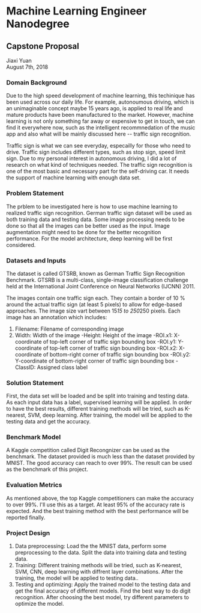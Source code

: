 # Machine Learning Engineer Nanodegree
## Capstone Proposal
Jiaxi Yuan  
August 7th, 2018

### Domain Background

Due to the high speed development of machine learning, this techinique has been used across our daily life. For example, autonoumous driving, which is an unimaginable concept maybe 15 years ago, is applied to real life and mature products have been manufactured to the market. However, machine learning is not only something far away or expensive to get in touch, we can find it everywhere now, such as the intelligent recommnedation of the music app and also what will be mainly discussed here -- traffic sign recognition.

Traffic sign is what we can see everyday, especailly for those who need to drive. Traffic sign includes different types, such as stop sign, speed limit sign. Due to my personal interest in autonomous driving, I did a lot of research on what kind of techniques needed. The traffic sign recognition is one of the most basic and necessary part for the self-driving car. It needs the support of machine learning with enough data set.

### Problem Statement

The prblem to be investigated here is how to use machine learning to realized traffic sign recognition. German traffic sign dataset will be used as both training data and testing data. Some image processing needs to be done so that all the images can be better used as the input. Image augmentation might need to be done for the better recognition performance. For the model architecture, deep learning will be first considered.

### Datasets and Inputs

The dataset is called GTSRB, known as German Traffic Sign Recognition Benchmark. GTSRB is a multi-class, single-image classification challenge held at the International Joint Conference on Neural Networks (IJCNN) 2011. 

The images contain one traffic sign each. They contain a border of 10 % around the actual traffic sign (at least 5 pixels) to allow for edge-based approaches. The image size vart between 15*15 to 250*250 pixels. Each image has an annotation which includes:
1. Filename: Filename of corresponding image
2. Width: Width of the image
-Height: Height of the image
-ROI.x1: X-coordinate of top-left corner of traffic sign bounding box
-ROI.y1: Y-coordinate of top-left corner of traffic sign bounding box
-ROI.x2: X-coordinate of bottom-right corner of traffic sign bounding box
-ROI.y2: Y-coordinate of bottom-right corner of traffic sign bounding box
-ClassID: Assigned class label

### Solution Statement

First, the data set will be loaded and be split into training and testing data. As each input data has a label, supervised learning will be applied. In order to have the best results, different training methods will be tried, such as K-nearest, SVM, deep learning. After training, the model will be applied to the testing data and get the accuracy.

### Benchmark Model

A Kaggle competition called Digit Recongnizer can be used as the benchmark. The dataset provided is much less than the dataset provided by MNIST. The good accuracy can reach to over 99%. The result can be used as the benchmark of this project.

### Evaluation Metrics

As mentioned above, the top Kaggle competitioners can make the accuracy to over 99%. I'll use this as a target. At least 95% of the accuracy rate is expected. And the best training method with the best performance will be reported finally. 

### Project Design

1. Data preprocessing: Load the the MNIST data, perform some preprocessing to the data. Split the data into training data and testing data.
2. Training: Different training methods will be tried, such as K-nearest, SVM, CNN, deep learning with diffrent layer combinations.  After the training, the model will be applied to testing data..
3. Testing and optimizing: Apply the trained model to the testing data and get the final accuracy of different models. Find the best way to do digit recognition. After choosing the best model, try different parameters to optimize the model.
